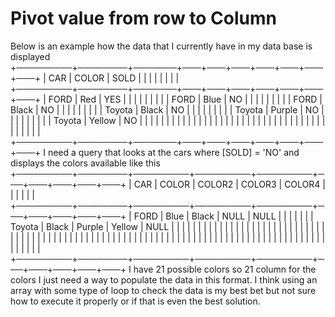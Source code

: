 
# Pivot value from row to Column

Below is an example how the data that I currently have in my data base is displayed
+─────────+────────+───────+───+───+───+───+───+───+───+
| CAR     | COLOR  | SOLD  |   |   |   |   |   |   |   |
+─────────+────────+───────+───+───+───+───+───+───+───+
| FORD    | Red    | YES   |   |   |   |   |   |   |   |
| FORD    | Blue   | NO    |   |   |   |   |   |   |   |
| FORD    | Black  | NO    |   |   |   |   |   |   |   |
| Toyota  | Black  | NO    |   |   |   |   |   |   |   |
| Toyota  | Purple | NO    |   |   |   |   |   |   |   |
| Toyota  | Yellow | NO    |   |   |   |   |   |   |   |
|         |        |       |   |   |   |   |   |   |   |
|         |        |       |   |   |   |   |   |   |   |
|         |        |       |   |   |   |   |   |   |   |
+─────────+────────+───────+───+───+───+───+───+───+───+
I need a query that looks at the cars where [SOLD] = 'NO'
and displays the colors available like this
+─────────+────────+─────────+─────────+─────────+───+───+───+───+───+
| CAR     | COLOR  | COLOR2  | COLOR3  | COLOR4  |   |   |   |   |   |
+─────────+────────+─────────+─────────+─────────+───+───+───+───+───+
| FORD    | Blue   | Black   | NULL    | NULL    |   |   |   |   |   |
| Toyota  | Black  | Purple  | Yellow  | NULL    |   |   |   |   |   |
|         |        |         |         |         |   |   |   |   |   |
|         |        |         |         |         |   |   |   |   |   |
|         |        |         |         |         |   |   |   |   |   |
|         |        |         |         |         |   |   |   |   |   |
|         |        |         |         |         |   |   |   |   |   |
|         |        |         |         |         |   |   |   |   |   |
|         |        |         |         |         |   |   |   |   |   |
|         |        |         |         |         |   |   |   |   |   |
+─────────+────────+─────────+─────────+─────────+───+───+───+───+───+
I have 21 possible colors so 21 column for the colors I just need a way to populate the data in this format.
I think using an array with some type of loop to check the data is my best bet but not sure how to execute it properly or if that is even the best solution.

        